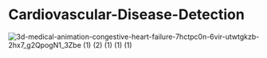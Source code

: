 # Cardiovascular-Disease-Detection
![3d-medical-animation-congestive-heart-failure-7hctpc0n-6vir-utwtgkzb-2hx7_g2QpogN1_3Zbe (1) (2) (1) (1) (1)](https://user-images.githubusercontent.com/68476475/114936169-af953000-9e59-11eb-83c9-72b18c0b6e83.gif)




